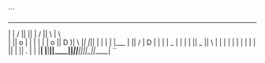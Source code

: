 ´´´
   ______   ____  ____  _       ____  ____   ___   
  |      | /    ||    || |     /    ||    \ |   \  
   |      ||  o  | |  | | |    |  o  ||  D  )|    \ 
   |_|  |_||     | |  | | |___ |     ||    / |  D  |
     |  |  |  _  | |  | |     ||  _  ||    \ |     |
       |  |  |  |  | |  | |     ||  |  ||  .  \|     |
         |__|  |__|__||____||_____||__|__||__|\_||_____|
´´

